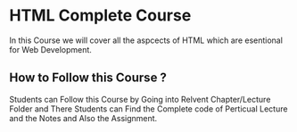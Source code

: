 # HTML Complete Course 

In this Course we will cover all the aspcects of HTML which are esentional for Web Development. 

## How to Follow this Course ?

Students can Follow this Course by Going into Relvent Chapter/Lecture Folder and There Students can Find the Complete code of Perticual Lecture and the Notes and Also the Assignment. 


